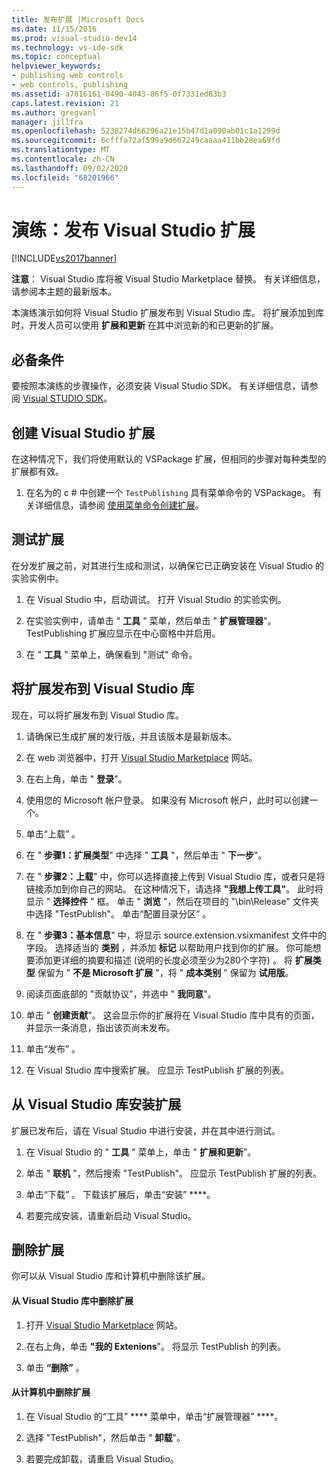 ```yaml
---
title: 发布扩展 |Microsoft Docs
ms.date: 11/15/2016
ms.prod: visual-studio-dev14
ms.technology: vs-ide-sdk
ms.topic: conceptual
helpviewer_keywords:
- publishing web controls
- web controls, publishing
ms.assetid: a7816161-0490-4043-86f5-0f7331ed83b3
caps.latest.revision: 21
ms.author: gregvanl
manager: jillfra
ms.openlocfilehash: 5238274d66296a21e15b47d1a090ab01c1a1299d
ms.sourcegitcommit: 6cfffa72af599a9d667249caaaa411bb28ea69fd
ms.translationtype: MT
ms.contentlocale: zh-CN
ms.lasthandoff: 09/02/2020
ms.locfileid: "68201966"
---
```

# <a name="walkthrough-publishing-a-visual-studio-extension"></a>演练：发布 Visual Studio 扩展
[!INCLUDE[vs2017banner](../includes/vs2017banner.md)]

**注意**： Visual Studio 库将被 Visual Studio Marketplace 替换。 有关详细信息，请参阅本主题的最新版本。

本演练演示如何将 Visual Studio 扩展发布到 Visual Studio 库。 将扩展添加到库时，开发人员可以使用 **扩展和更新** 在其中浏览新的和已更新的扩展。

## <a name="prerequisites"></a>必备条件
 要按照本演练的步骤操作，必须安装 Visual Studio SDK。 有关详细信息，请参阅 [Visual STUDIO SDK](../extensibility/visual-studio-sdk.md)。

## <a name="create-a-visual-studio-extension"></a>创建 Visual Studio 扩展
 在这种情况下，我们将使用默认的 VSPackage 扩展，但相同的步骤对每种类型的扩展都有效。

1. 在名为的 c # 中创建一个 `TestPublishing` 具有菜单命令的 VSPackage。 有关详细信息，请参阅 [使用菜单命令创建扩展](../extensibility/creating-an-extension-with-a-menu-command.md)。

## <a name="test-the-extension"></a>测试扩展
 在分发扩展之前，对其进行生成和测试，以确保它已正确安装在 Visual Studio 的实验实例中。

1. 在 Visual Studio 中，启动调试。 打开 Visual Studio 的实验实例。

2. 在实验实例中，请单击 " **工具** " 菜单，然后单击 " **扩展管理器**"。 TestPublishing 扩展应显示在中心窗格中并启用。

3. 在 " **工具** " 菜单上，确保看到 "测试" 命令。

## <a name="publish-the-extension-to-the-visual-studio-gallery"></a>将扩展发布到 Visual Studio 库
 现在，可以将扩展发布到 Visual Studio 库。

1. 请确保已生成扩展的发行版，并且该版本是最新版本。

2. 在 web 浏览器中，打开 [Visual Studio Marketplace](https://marketplace.visualstudio.com/) 网站。

3. 在右上角，单击 " **登录**"。

4. 使用您的 Microsoft 帐户登录。 如果没有 Microsoft 帐户，此时可以创建一个。

5. 单击“上载” 。

6. 在 " **步骤1：扩展类型**" 中选择 " **工具** "，然后单击 " **下一步**"。

7. 在 " **步骤2：上载**" 中，你可以选择直接上传到 Visual Studio 库，或者只是将链接添加到你自己的网站。 在这种情况下，请选择 **"我想上传工具"**。 此时将显示 " **选择控件** " 框。 单击 " **浏览** "，然后在项目的 "\bin\Release" 文件夹中选择 "TestPublish"。 单击“配置目录分区”  。

8. 在 " **步骤3：基本信息**" 中，将显示 source.extension.vsixmanifest 文件中的字段。 选择适当的 **类别** ，并添加 **标记** 以帮助用户找到你的扩展。 你可能想要添加更详细的摘要和描述 (说明的长度必须至少为280个字符) 。 将 **扩展类型** 保留为 " **不是 Microsoft 扩展** "，将 " **成本类别** " 保留为 **试用版**。

9. 阅读页面底部的 "贡献协议"，并选中 " **我同意**"。

10. 单击 " **创建贡献**"。 这会显示你的扩展将在 Visual Studio 库中具有的页面，并显示一条消息，指出该页尚未发布。

11. 单击“发布” 。

12. 在 Visual Studio 库中搜索扩展。 应显示 TestPublish 扩展的列表。

## <a name="install-the-extension-from-the-visual-studio-gallery"></a>从 Visual Studio 库安装扩展
 扩展已发布后，请在 Visual Studio 中进行安装，并在其中进行测试。

1. 在 Visual Studio 的 " **工具** " 菜单上，单击 " **扩展和更新**"。

2. 单击 " **联机** "，然后搜索 "TestPublish"。 应显示 TestPublish 扩展的列表。

3. 单击“下载”  。 下载该扩展后，单击“安装” ****。

4. 若要完成安装，请重新启动 Visual Studio。

## <a name="removing-the-extension"></a>删除扩展
 你可以从 Visual Studio 库和计算机中删除该扩展。

#### <a name="to-remove-the-extension-from-the-visual-studio-gallery"></a>从 Visual Studio 库中删除扩展

1. 打开 [Visual Studio Marketplace](https://marketplace.visualstudio.com/) 网站。

2. 在右上角，单击 **"我的 Extenions**"。 将显示 TestPublish 的列表。

3. 单击 **“删除”** 。

#### <a name="to-remove-the-extension-from-your-computer"></a>从计算机中删除扩展

1. 在 Visual Studio 的“工具” **** 菜单中，单击“扩展管理器” ****。

2. 选择 "TestPublish"，然后单击 " **卸载**"。

3. 若要完成卸载，请重启 Visual Studio。
